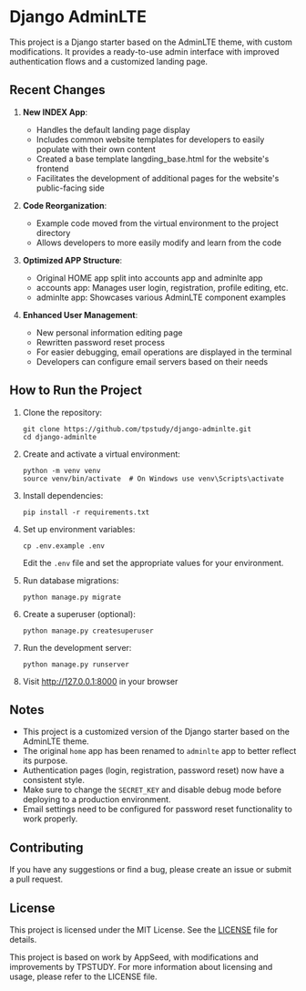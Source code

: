 # Django AdminLTE

This project is a Django starter based on the AdminLTE theme, with custom modifications. It provides a ready-to-use admin interface with improved authentication flows and a customized landing page.

## Recent Changes

1. **New INDEX App**: 
   - Handles the default landing page display
   - Includes common website templates for developers to easily populate with their own content
   - Created a base template langding_base.html for the website's frontend
   - Facilitates the development of additional pages for the website's public-facing side

2. **Code Reorganization**:
   - Example code moved from the virtual environment to the project directory
   - Allows developers to more easily modify and learn from the code

3. **Optimized APP Structure**:
   - Original HOME app split into accounts app and adminlte app
   - accounts app: Manages user login, registration, profile editing, etc.
   - adminlte app: Showcases various AdminLTE component examples

4. **Enhanced User Management**:
   - New personal information editing page
   - Rewritten password reset process
   - For easier debugging, email operations are displayed in the terminal
   - Developers can configure email servers based on their needs


## How to Run the Project

1. Clone the repository:
   ```
   git clone https://github.com/tpstudy/django-adminlte.git
   cd django-adminlte
   ```

2. Create and activate a virtual environment:
   ```
   python -m venv venv
   source venv/bin/activate  # On Windows use venv\Scripts\activate
   ```

3. Install dependencies:
   ```
   pip install -r requirements.txt
   ```

4. Set up environment variables:
   ```
   cp .env.example .env
   ```
   Edit the `.env` file and set the appropriate values for your environment.

5. Run database migrations:
   ```
   python manage.py migrate
   ```

6. Create a superuser (optional):
   ```
   python manage.py createsuperuser
   ```

7. Run the development server:
   ```
   python manage.py runserver
   ```

8. Visit http://127.0.0.1:8000 in your browser

## Notes

- This project is a customized version of the Django starter based on the AdminLTE theme.
- The original `home` app has been renamed to `adminlte` app to better reflect its purpose.
- Authentication pages (login, registration, password reset) now have a consistent style.
- Make sure to change the `SECRET_KEY` and disable debug mode before deploying to a production environment.
- Email settings need to be configured for password reset functionality to work properly.

## Contributing

If you have any suggestions or find a bug, please create an issue or submit a pull request.

## License

This project is licensed under the MIT License. See the [LICENSE](LICENSE) file for details.

This project is based on work by AppSeed, with modifications and improvements by TPSTUDY. For more information about licensing and usage, please refer to the LICENSE file.
